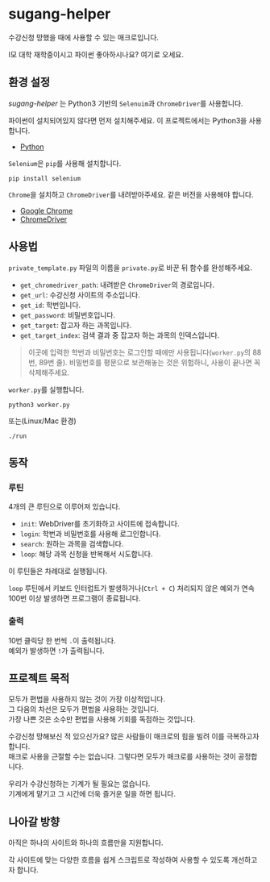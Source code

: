 # sugang-helper

수강신청 망했을 때에 사용할 수 있는 매크로입니다.

I모 대학 재학중이시고 파이썬 좋아하시나요? 여기로 오세요.


## 환경 설정

*sugang-helper* 는 Python3 기반의 `Selenuim`과 `ChromeDriver`를 사용합니다.

파이썬이 설치되어있지 않다면 먼저 설치해주세요. 이 프로젝트에서는 Python3을 사용합니다.

- [Python](https://www.python.org/downloads/)

`Selenium`은 `pip`를 사용해 설치합니다.

~~~
pip install selenium
~~~

`Chrome`을 설치하고 `ChromeDriver`를 내려받아주세요. 같은 버전을 사용해야 합니다.

- [Google Chrome](https://www.google.com/intl/ko/chrome/)
- [ChromeDriver](https://chromedriver.chromium.org/downloads)


## 사용법

`private_template.py` 파일의 이름을 `private.py`로 바꾼 뒤 함수를 완성해주세요.

- `get_chromedriver_path`: 내려받은 `ChromeDriver`의 경로입니다.
- `get_url`: 수강신청 사이트의 주소입니다.
- `get_id`: 학번입니다.
- `get_password`: 비밀번호입니다.
- `get_target`: 잡고자 하는 과목입니다.
- `get_target_index`: 검색 결과 중 잡고자 하는 과목의 인덱스입니다.

> 이곳에 입력한 학번과 비밀번호는 로그인할 때에만 사용됩니다(`worker.py`의 88번, 89번 줄).
비밀번호를 평문으로 보관해놓는 것은 위험하니, 사용이 끝나면 꼭 삭제해주세요.

`worker.py`를 실행합니다.

~~~
python3 worker.py
~~~

또는(Linux/Mac 환경)

~~~
./run
~~~


## 동작

### 루틴

4개의 큰 루틴으로 이루어져 있습니다.

- `init`: WebDriver를 초기화하고 사이트에 접속합니다.
- `login`: 학번과 비밀번호를 사용해 로그인합니다.
- `search`: 원하는 과목을 검색합니다.
- `loop`: 해당 과목 신청을 반복해서 시도합니다.

이 루틴들은 차례대로 실행됩니다.

`loop` 루틴에서 키보드 인터럽트가 발생하거나(`Ctrl + C`) 처리되지 않은 예외가 연속 100번 이상 발생하면 프로그램이 종료됩니다.

### 출력

10번 클릭당 한 번씩 `.`이 출력됩니다.    
예외가 발생하면 `!`가 출력됩니다.


## 프로젝트 목적

모두가 편법을 사용하지 않는 것이 가장 이상적입니다.    
그 다음의 차선은 모두가 편법을 사용하는 것입니다.    
가장 나쁜 것은 소수만 편법을 사용해 기회를 독점하는 것입니다.

수강신청 망해보신 적 있으신가요? 많은 사람들이 매크로의 힘을 빌려 이를 극복하고자 합니다.    
매크로 사용을 근절할 수는 없습니다. 그렇다면 모두가 매크로를 사용하는 것이 공정합니다.  

우리가 수강신청하는 기계가 될 필요는 없습니다.    
기계에게 맡기고 그 시간에 더욱 즐거운 일을 하면 됩니다.


## 나아갈 방향

아직은 하나의 사이트와 하나의 흐름만을 지원합니다.

각 사이트에 맞는 다양한 흐름을 쉽게 스크립트로 작성하여 사용할 수 있도록 개선하고자 합니다.
